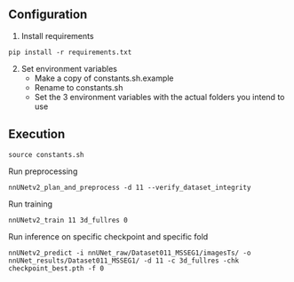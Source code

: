 ## Configuration

1. Install requirements
```
pip install -r requirements.txt
```
2. Set environment variables
    - Make a copy of constants.sh.example
    - Rename to constants.sh
    - Set the 3 environment variables with the actual folders you intend to use

## Execution
```
source constants.sh
```
Run preprocessing
```
nnUNetv2_plan_and_preprocess -d 11 --verify_dataset_integrity
```
Run training
```
nnUNetv2_train 11 3d_fullres 0
```
Run inference on specific checkpoint and specific fold
```
nnUNetv2_predict -i nnUNet_raw/Dataset011_MSSEG1/imagesTs/ -o nnUNet_results/Dataset011_MSSEG1/ -d 11 -c 3d_fullres -chk checkpoint_best.pth -f 0
```
